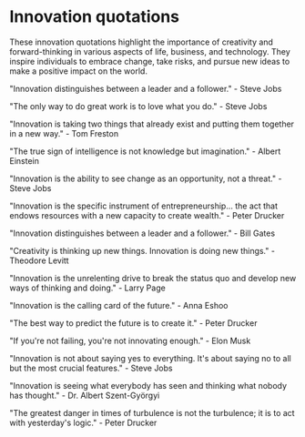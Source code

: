 # Innovation quotations

These innovation quotations highlight the importance of creativity and forward-thinking in various aspects of life, business, and technology. They inspire individuals to embrace change, take risks, and pursue new ideas to make a positive impact on the world.

"Innovation distinguishes between a leader and a follower." - Steve Jobs

"The only way to do great work is to love what you do." - Steve Jobs

"Innovation is taking two things that already exist and putting them together in a new way." - Tom Freston

"The true sign of intelligence is not knowledge but imagination." - Albert Einstein

"Innovation is the ability to see change as an opportunity, not a threat." - Steve Jobs

"Innovation is the specific instrument of entrepreneurship... the act that endows resources with a new capacity to create wealth." - Peter Drucker

"Innovation distinguishes between a leader and a follower." - Bill Gates

"Creativity is thinking up new things. Innovation is doing new things." - Theodore Levitt

"Innovation is the unrelenting drive to break the status quo and develop new ways of thinking and doing." - Larry Page

"Innovation is the calling card of the future." - Anna Eshoo

"The best way to predict the future is to create it." - Peter Drucker

"If you're not failing, you're not innovating enough." - Elon Musk

"Innovation is not about saying yes to everything. It's about saying no to all but the most crucial features." - Steve Jobs

"Innovation is seeing what everybody has seen and thinking what nobody has thought." - Dr. Albert Szent-Györgyi

"The greatest danger in times of turbulence is not the turbulence; it is to act with yesterday's logic." - Peter Drucker
